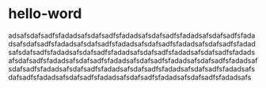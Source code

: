 # hello-word
adsafsdafsadfsfadadsafsdafsadfsfadadsafsdafsadfsfadadsafsdafsadfsfadadsafsdafsadfsfadadsafsdafsadfsfadadsafsdafsadfsfadadsafsdafsadfsfadadsafsdafsadfsfadadsafsdafsadfsfadadsafsdafsadfsfadadsafsdafsadfsfadadsafsdafsadfsfadadsafsdafsadfsfadadsafsdafsadfsfadadsafsdafsadfsfadadsafsdafsadfsfadadsafsdafsadfsfadadsafsdafsadfsfadadsafsdafsadfsfadadsafsdafsadfsfadadsafsdafsadfsfadadsafsdafsadfsfadadsafsdafsadfsfadadsafs
